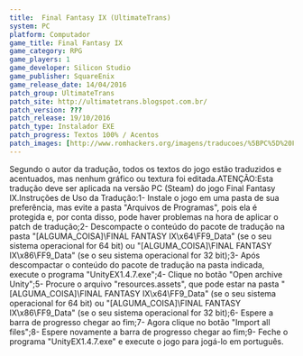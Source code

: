 ```yaml
---
title:  Final Fantasy IX (UltimateTrans)
system: PC
platform: Computador
game_title: Final Fantasy IX
game_category: RPG
game_players: 1
game_developer: Silicon Studio
game_publisher: SquareEnix
game_release_date: 14/04/2016
patch_group: UltimateTrans
patch_site: http://ultimatetrans.blogspot.com.br/
patch_version: ???
patch_release: 19/10/2016
patch_type: Instalador EXE
patch_progress: Textos 100% / Acentos
patch_images: [http://www.romhackers.org/imagens/traducoes/%5BPC%5D%20Final%20Fantasy%20IX%20-%20UltimateTrans%20-%201.jpg,http://www.romhackers.org/imagens/traducoes/%5BPC%5D%20Final%20Fantasy%20IX%20-%20UltimateTrans%20-%202.jpg,http://www.romhackers.org/imagens/traducoes/%5BPC%5D%20Final%20Fantasy%20IX%20-%20UltimateTrans%20-%203.jpg]
---
```

Segundo o autor da tradução, todos os textos do jogo estão traduzidos e acentuados, mas nenhum gráfico ou textura foi editada.ATENÇÃO:Esta tradução deve ser aplicada na versão PC (Steam) do jogo Final Fantasy IX.Instruções de Uso da Tradução:1- Instale o jogo em uma pasta de sua preferência, mas evite a pasta "Arquivos de Programas", pois ela é protegida e, por conta disso, pode haver problemas na hora de aplicar o patch de tradução;2- Descompacte o conteúdo do pacote de tradução na pasta "[ALGUMA_COISA]\FINAL FANTASY IX\x64\FF9_Data" (se o seu sistema operacional for 64 bit) ou "[ALGUMA_COISA]\FINAL FANTASY IX\x86\FF9_Data" (se o seu sistema operacional for 32 bit);3- Após descompactar o conteúdo do pacote de tradução na pasta indicada, execute o programa "UnityEX1.4.7.exe";4- Clique no botão "Open archive Unity";5- Procure o arquivo "resources.assets", que pode estar na pasta "[ALGUMA_COISA]\FINAL FANTASY IX\x64\FF9_Data" (se o seu sistema operacional for 64 bit) ou "[ALGUMA_COISA]\FINAL FANTASY IX\x86\FF9_Data" (se o seu sistema operacional for 32 bit);6- Espere a barra de progresso chegar ao fim;7- Agora clique no botão "Import all files";8- Espere novamente a barra de progresso chegar ao fim;9- Feche o programa "UnityEX1.4.7.exe" e execute o jogo para jogá-lo em português.
